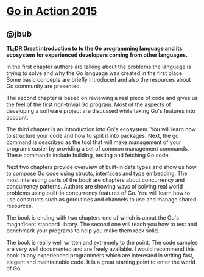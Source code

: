 [Go in Action 2015](http://www.amazon.com/Go-Action-William-Kennedy/dp/1617291781?tag=rubyslava-20)
===================================================================================================

@jbub
-----

**TL;DR Great introduction to to the Go programming language and its ecosystem for experienced developers coming from other languages.**

In the first chapter authors are talking about the problems the language is trying to solve and why the Go language was created in the first place. Some basic concepts are briefly introduced and also the resources about Go community are presented.

The second chapter is based on reviewing a real piece of code and gives us the feel of the first non-trivial Go program. Most of the aspects of developing a software project are discussed while taking Go's features into account. 

The third chapter is an introduction into Go's ecosystem. You will learn how to structure your code and how to split it into packages. Next, the go command is described as the tool that will make management of your programs easier by providing a set of common management commands. These commands include building, testing and fetching Go code. 

Next two chapters provide overview of built-in data types and show us how to compose Go code using structs, interfaces and type embedding. The most interesting parts of the book are chapters about concurrency and concurrency patterns. Authors are showing ways of solving real world problems using built-in concurrency features of Go. You will learn how to use constructs such as goroutines and channels to use and manage shared resources.

The book is ending with two chapters one of which is about the Go's magnificent standard library. The second one will teach you how to test and benchmark your programs to help you make them rock solid. 

The book is really well written and extremely to the point. The code samples are very well documented and are freely available. I would recommend this book to any experienced programmers which are interested in writing fast, elegant and maintainable code. It is a great starting point to enter the world of Go.
